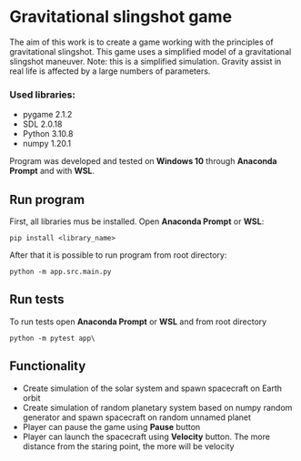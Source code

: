 # Gravitational slingshot game

The aim of this work is to create a game working with the principles of gravitational slingshot. This game uses a 
simplified model of a gravitational slingshot maneuver. Note: this is a simplified simulation. Gravity assist in real 
life is affected by a large numbers of parameters.

### Used libraries:
- pygame 2.1.2 
- SDL 2.0.18
- Python 3.10.8
- numpy 1.20.1

Program was developed and tested on **Windows 10** through **Anaconda Prompt** and with **WSL**.

## Run program
First, all libraries mus be installed. Open **Anaconda Prompt** or **WSL**:
````
pip install <library_name>
````
After that it is possible to run program from root directory:
````
python -m app.src.main.py
````

## Run tests
To run tests open **Anaconda Prompt** or **WSL** and from root directory
````
python -m pytest app\
````

## Functionality
- Create simulation of the solar system and spawn spacecraft on Earth orbit
- Create simulation of random planetary system based on numpy random generator and spawn spacecraft on random unnamed 
planet
- Player can pause the game using **Pause** button
- Player can launch the spacecraft using **Velocity** button. The more distance from the staring point, the more
will be velocity
